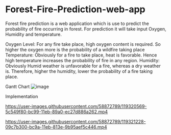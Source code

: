# Forest-Fire-Prediction-web-app

Forest fire prediction is a web application which is use to predict the probability of fire occurring in forest.
For prediction it will take input Oxygen, Humidity and temperature.

Oxygen Level: For any fire take place, high oxygen content is required. So higher the oxygen more is the probability of a wildfire taking place  
Temperature: Obviously for a fire to take place, heat is favorable. Hence high temperature increases the probability of fire in any region. 
Humidity: Obviously Humid weather is unfavorable for a fire, whereas a dry weather is. Therefore, higher the humidity, lower the probability of a fire taking place.


Gantt Chart
![image](https://user-images.githubusercontent.com/58872789/119321169-f7e61000-bc99-11eb-9fa7-7f3cb12bfda1.png)




Implementation


https://user-images.githubusercontent.com/58872789/119320569-5c549f80-bc99-11eb-89a0-ec27d886a262.mp4






https://user-images.githubusercontent.com/58872789/119321228-09c7b300-bc9a-11eb-813e-9b95aef5c446.mp4






